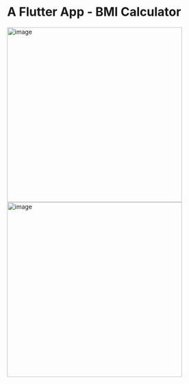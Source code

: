 # A Flutter App - BMI Calculator

<img width="408" alt="image" src="https://github.com/shlomielbaz/bmi-calculate-flutter/assets/426076/464bda35-37ff-4413-aa53-b11b0bdbf03a">
<img width="408" alt="image" src="https://github.com/shlomielbaz/bmi-calculate-flutter/assets/426076/276b36e9-b53e-4926-a8e1-34d86dd29b46">

